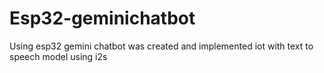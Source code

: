 # Esp32-geminichatbot
Using esp32 gemini chatbot was created and implemented iot with text to speech model using i2s 
